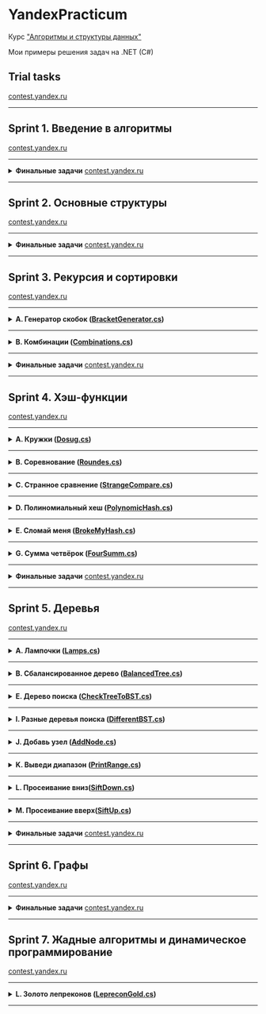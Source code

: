 # YandexPracticum

Курс ["Алгоритмы и структуры данных"](https://practicum.yandex.ru/algorithms/)

Мои примеры решения задач на .NET (C#)

## Trial tasks

[contest.yandex.ru](https://contest.yandex.ru/contest/26365/problems/)

---

## Sprint 1. Введение в алгоритмы

[contest.yandex.ru](https://contest.yandex.ru/contest/22449/problems/)

---

<details>
  <summary> <b>Финальные задачи</b> <a href="https://contest.yandex.ru/contest/22450/problems/">contest.yandex.ru</a> </summary>

  ---

  <details><summary><b>Ближайший ноль(<a href="/Sprint1/Final/Sprint1FinalNearZero/Sprint1Final1NearestZero.cs">NearestZero</a>)</b></summary>

Тимофей ищет место, чтобы построить себе дом. Улица, на которой он хочет жить, имеет длину n, то есть состоит из n одинаковых идущих подряд участков. Каждый участок либо пустой, либо на нём уже построен дом.<br>
Общительный Тимофей не хочет жить далеко от других людей на этой улице. Поэтому ему важно для каждого участка знать расстояние до ближайшего пустого участка. Если участок пустой, эта величина будет равна нулю — расстояние до самого себя.<br>
Помогите Тимофею посчитать искомые расстояния. Для этого у вас есть карта улицы. Дома в городе Тимофея нумеровались в том порядке, в котором строились, поэтому их номера на карте никак не упорядочены. Пустые участки обозначены нулями.

#### Формат ввода
В первой строке дана длина улицы —– n (1 ≤ n ≤ 10^6). В следующей строке записаны n целых неотрицательных чисел — номера домов и обозначения пустых участков на карте (нули). Гарантируется, что в последовательности есть хотя бы один ноль. Номера домов (положительные числа) уникальны и не превосходят 10^9.

#### Формат вывода
Для каждого из участков выведите расстояние до ближайшего нуля. Числа выводите в одну строку, разделяя их пробелами.

#### Пример
| Ввод | Вывод |
| ---- | ----- |
| 5<br>0 1 4 9 0 | 0 1 2 1 0 |
| 6<br>0 7 9 4 8 20 | 0 1 2 3 4 5 |

</details>

---

<details><summary><b>Ловкость рук (<a href="/Sprint1/Final/Sprint1Final2DeftHands/Sprint1Final2DeftHands.cs">DeftHands.cs</a>)</b></summary>

«Тренажёр для скоростной печати» представляет собой квадратную клавиатуру из шестнадцати клавиш размером 4x4. На каждой клавише может быть изображена либо точка, либо цифра от 1 до 9.<br>
Занятие на тренажёре делится на раунды:
- каждый раунд состоит из нескольких игр;
- в разных раундах число игр может быть разным;
- номер каждой игры в раунде обозначается счётчиком t.

Для каждого раунда на клавишах устанавливаются определённые значения, которые остаются неизменными в течение всех игр раунда.

![](https://contest.yandex.ru/testsys/statement-image?imageId=89e2d9d263b4cf6c2d2d4a1b4b2de1149705669414ca828603a7a6fbadf42931)

Значение счётчика игр t не может превысить значение самого большого числа, отображённого на клавиатуре в текущем раунде.<br>
В упражнении на тренажёре принимают участие два игрока, они играют вдвоём на одной клавиатуре. Для каждого раунда устанавливается максимальное число клавиш, которые может нажать один игрок (оно обозначается переменной k и не изменяется в течение раунда).<br>
В каждой отдельной игре участники должны вместе нажать на клавиши, на которых изображена цифра, соответствующая номеру игры t. Например, во второй игре раунда игроки должны нажать все те клавиши, на которых изображена двойка.<br>
В раунде могут быть игры, где не требуется нажимать кнопки: например, в приведённом варианте раунда в играх от t = 4 до t = 8 кнопки нажимать не потребуется: на клавиатуре нет цифр от 4 до 8:

![](https://contest.yandex.ru/testsys/statement-image?imageId=99651ae7826ea95ee117dc6f037e8daf6622596ca41408697faa167236980a69)

Если в очередной игре у участников есть возможность нажать все необходимые клавиши — они их нажимают и получают 1 балл.<br>
Предположим, что для раунда задан набор кнопок, как на картинке, и k = 3 (каждый из участников может нажать не более трёх кнопок). Тогда во второй игре (t = 2), где должны быть нажаты двойки, игроки вдвоём смогут нажать только 6 клавиш (k * 2 = 6). Но на клавиатуре семь двоек; участники не смогут нажать их все и не получат балл.

![](https://contest.yandex.ru/testsys/statement-image?imageId=0225c36c4597bc5bb220fa59fe0d179ee2735adf3dc7be36124b9073381b7495)

Напишите программу, которая будет принимать данные для определённого раунда:
- значение k,
- значения для кнопок,

и вычислит количество баллов, которое будут заработано в этом раунде.

#### Формат ввода
В первой строке дано целое число k (1 ≤ k ≤ 5).<br>
В четырёх следующих строках заданы значения для кнопок –— по 4 символа в каждой строке. Каждый символ —– либо точка, либо цифра от 1 до 9. Символы одной строки идут подряд и не разделены пробелами.

#### Формат вывода
Выведите единственное число –— количество баллов, которое игроки наберут в раунде.

#### Пример
| Ввод | Вывод |
| ---- | ----- |
| 3<br>1231<br>2..2<br>2..2<br>2..2<br> | 2 |
| 4<br>1111<br>9999<br>1111<br>9911<br> | 1 |
| 4<br>1111<br>1111<br>1111<br>1111<br> | 0 |

</details>
</details>

---

## Sprint 2. Основные структуры

[contest.yandex.ru](https://contest.yandex.ru/contest/22779/problems/)

---

<details>
  <summary> <b>Финальные задачи</b> <a href="https://contest.yandex.ru/contest/22781/problems/">contest.yandex.ru</a> </summary>

  ---

<details>
<summary>
<b>Дек (<a href="/Sprint2/Final/Final1.Deque/Program.cs">Deque.cs</a>)</b>
</summary>

#### Условие

Гоша реализовал структуру данных Дек, максимальный размер которого определяется заданным числом. 
Методы `push_back(x)`, `push_front(x)`, `pop_back()`, `pop_front()` работали корректно. 
Но, если в деке было много элементов, программа работала очень долго. 
Дело в том, что не все операции выполнялись за O(1). 
Помогите Гоше! Напишите эффективную реализацию.

**Внимание: при реализации нельзя использовать связный список.**

#### Формат ввода
В первой строке записано количество команд n — целое число, не превосходящее 100000. Во второй строке записано число m — максимальный размер дека. Он не превосходит 50000. В следующих n строках записана одна из команд:

* `push_back(value)` – добавить элемент в конец дека. Если в деке уже находится максимальное число элементов, вывести «error».
* `push_front(value)` – добавить элемент в начало дека. Если в деке уже находится максимальное число элементов, вывести «error».
* `pop_front()` – вывести первый элемент дека и удалить его. Если дек был пуст, то вывести «error».
* `pop_back()` – вывести последний элемент дека и удалить его. Если дек был пуст, то вывести «error».
`value` — целое число, по модулю не превосходящее 1000.

#### Формат вывода
Выведите результат выполнения каждой команды на отдельной строке. 
Для успешных запросов `push_back(x)` и `push_front(x)` ничего выводить не надо.

#### Пример
<table><tbody>
  <tr>
    <td><b>Ввод</b></td>
    <td><b>Вывод</b></td>
  </tr>
  <tr>
    <td valign="top">
4<br>
4<br>
push_front 861<br>
push_front -819<br>
pop_back<br>
pop_back<br>

</td>
    <td valign="top">
861<br>
-819<br>

</td>
  </tr>
</tbody></table>

</details>

---

<details>
<summary>
<b>Калькулятор (<a href="Sprint2/Final/Final2.Calculator/Program.cs">Calculator.cs</a>)</b>
</summary>

#### Условие
Задание связано с обратной польской нотацией. 
Она используется для парсинга арифметических выражений. 
Еще её иногда называют постфиксной нотацией.

В постфиксной нотации операнды расположены перед знаками операций.

**Пример:**

10 2 4 * 

означает 10 - 2 * 4 и равно 2

Разберём последний пример подробнее:

Знак * стоит сразу после чисел 2 и 4, значит к ним нужно применить операцию, которую этот знак обозначает, то есть перемножить эти два числа. В результате получим 8.

После этого выражение приобретёт вид:

10 8 -

Операцию «минус» нужно применить к двум идущим перед ней числам, то есть 10 и 8. В итоге получаем 2.

Рассмотрим алгоритм более подробно. Для его реализации будем использовать стек.

Для вычисления значения выражения, записанного в обратной польской нотации, 
нужно считывать выражение слева направо и придерживаться следующих шагов:

1. Обработка входного символа:
Если на вход подан операнд, он помещается на вершину стека.
Если на вход подан знак операции, то эта операция выполняется над требуемым количеством значений, взятых из стека в порядке добавления. Результат выполненной операции помещается на вершину стека.
2. Если входной набор символов обработан не полностью, перейти к шагу 1.
3. После полной обработки входного набора символов результат вычисления выражения находится в вершине стека. Если в стеке осталось несколько чисел, то надо вывести только верхний элемент.

**Замечание про отрицательные числа и деление:** 
в этой задаче под делением понимается математическое целочисленное деление. 
Это значит, что округление всегда происходит вниз. 
А именно: если a / b = c, то b ⋅ c — это наибольшее число, 
которое не превосходит a и одновременно делится без остатка на b.

Например, -1 / 3 = -1. Будьте осторожны: в C++, Java и Go, например, деление чисел работает иначе.

В текущей задаче гарантируется, что деления на отрицательное число нет.

#### Формат ввода
В единственной строке дано выражение, записанное в обратной польской нотации. Числа и арифметические операции записаны через пробел.

На вход могут подаваться операции: +, -, *, / и числа, по модулю не превосходящие 10000.

Гарантируется, что значение промежуточных выражений в тестовых данных по модулю не больше 50000.

#### Формат вывода
Выведите единственное число — значение выражения.

#### Пример
<table><tbody>
  <tr>
    <td><b>Ввод</b></td>
    <td><b>Вывод</b></td>
  </tr>
  <tr>
    <td valign="top">
2 1 + 3 *

</td>
    <td valign="top">
9

</td>
  </tr>
</tbody></table>

</details>

  
</details>

---

## Sprint 3. Рекурсия и сортировки 

[contest.yandex.ru](https://contest.yandex.ru/contest/23638/problems/)

---

<details>
<summary>
<b>А. Генератор скобок (<a href="Sprint3/A.BracketGenerator/Program.cs">BracketGenerator.cs</a>)</b>
</summary>

#### Условие
Рита по поручению Тимофея наводит порядок в правильных скобочных последовательностях (ПСП),
состоящих только из круглых скобок (). 
Для этого ей надо сгенерировать все ПСП длины 2n в алфавитном порядке —– 
алфавит состоит из ( и ) и открывающая скобка идёт раньше закрывающей.

Помогите Рите —– напишите программу, 
которая по заданному n выведет все ПСП в нужном порядке.


Рассмотрим второй пример. Надо вывести ПСП из четырёх символов. Таких всего две:

* (())
* ()()

(()) идёт раньше ()(), так как первый символ у них одинаковый, а на второй позиции у первой ПСП стоит (, который идёт раньше ).

#### Формат ввода
На вход функция принимает n — целое число от 0 до 10.

#### Формат вывода
Функция должна напечатать все возможные скобочные последовательности заданной длины в алфавитном (лексикографическом) порядке.

#### Пример
<table><tbody>
  <tr>
    <td><b>Ввод</b></td>
    <td><b>Вывод</b></td>
  </tr>
  <tr>
    <td valign="top">
3<br>

</td>
    <td valign="top">
((()))<br>
(()())<br>
(())()<br>
()(())<br>
()()()<br>

</td>
  </tr>
</tbody></table>

</details>

---

<details>
<summary>
<b>B. Комбинации (<a href="Sprint3/B.Combinations/Program.cs">Combinations.cs</a>)</b>
</summary>

#### Условие
На клавиатуре старых мобильных телефонов каждой цифре соответствовало несколько букв. 

Примерно так:
2:'abc',
3:'def',
4:'ghi',
5:'jkl',
6:'mno',
7:'pqrs',
8:'tuv',
9:'wxyz'

Вам известно в каком порядке были нажаты кнопки телефона, без учета повторов. 
Напечатайте все комбинации букв, которые можно набрать такой последовательностью нажатий.

#### Формат ввода
На вход подается строка, состоящая из цифр 2-9 включительно. Длина строки не превосходит 10 символов.

#### Формат вывода
Выведите все возможные комбинации букв через пробел.

#### Пример
<table><tbody>
  <tr>
    <td><b>Ввод</b></td>
    <td><b>Вывод</b></td>
  </tr>
  <tr>
    <td valign="top">
23<br>

</td>
    <td valign="top">
ad ae af bd be bf cd ce cf<br>

</td>
  </tr>
</tbody></table>

</details>

---

<details>
  <summary> <b>Финальные задачи</b> <a href="https://contest.yandex.ru/contest/23815/problems/">contest.yandex.ru</a> </summary>

  ---
 
<details>
<summary>
<b>Поиск в сломанном массиве (<a href="/Sprint3/Final/Final1.BrokenArraySearch/Program.cs">BrokenArraySearch.cs</a>)</b>
</summary>

#### Условие
Алла ошиблась при копировании из одной структуры данных в другую. 
Она хранила массив чисел в кольцевом буфере. 
Массив был отсортирован по возрастанию, 
и в нём можно было найти элемент за логарифмическое время. 
Алла скопировала данные из кольцевого буфера в обычный массив, 
но сдвинула данные исходной отсортированной последовательности. 
Теперь массив не является отсортированным. 
Тем не менее нужно обеспечить возможность находить в нем элемент за O(log n).
Можно предполагать, что в массиве только уникальные элементы.

#### Формат ввода
Функция принимает массив натуральных чисел и искомое число k. 
Длина массива не превосходит 10000. 
Элементы массива и число k не превосходят по значению 10000.

В примерах:
В первой строке записано число n — длина массива.
Во второй строке записано положительное число k — искомый элемент. 
Далее в строку через пробел записано n натуральных чисел – элементы массива.

#### Формат вывода
Функция должна вернуть индекс элемента, равного k, 
если такой есть в массиве (нумерация с нуля). 
Если элемент не найден, функция должна вернуть − 1.
Изменять массив нельзя.

#### Пример
<table><tbody>
  <tr>
    <td><b>Ввод</b></td>
    <td><b>Вывод</b></td>
  </tr>
  <tr>
    <td valign="top">
9<br>
5<br>
19 21 100 101 1 4 5 7 12<br>

</td>
    <td valign="top">
6

</td>
  </tr>
</tbody></table>

</details>

---

<details>
<summary>
<b>Эффективная быстрая сортировка (<a href="Sprint3/Final/Final2.EffectiveQuickSort/Program.cs">Final2.EffectiveQuickSort.cs</a>)</b>
</summary>

#### Условие
Тимофей решил организовать соревнование по спортивному программированию, 
чтобы найти талантливых стажёров. 
Задачи подобраны, участники зарегистрированы, тесты написаны. 
Осталось придумать, как в конце соревнования будет определяться победитель.


Каждый участник имеет уникальный логин. 
Когда соревнование закончится, к нему будут привязаны два показателя: 
количество решённых задач P_i и размер штрафа F_i. 
Штраф начисляется за неудачные попытки и время, затраченное на задачу.


Тимофей решил сортировать таблицу результатов следующим образом: 
при сравнении двух участников выше будет идти тот, у которого решено больше задач. 
При равенстве числа решённых задач первым идёт участник с меньшим штрафом. 
Если же и штрафы совпадают, то первым будет тот, 
у которого логин идёт раньше в алфавитном (лексикографическом) порядке.


Тимофей заказал толстовки для победителей и накануне поехал за ними в магазин. 
В своё отсутствие он поручил вам реализовать алгоритм быстрой сортировки (англ. quick sort) для таблицы результатов. Так как Тимофей любит спортивное программирование и не любит зря расходовать оперативную память, то ваша реализация сортировки не может потреблять O(n) дополнительной памяти для промежуточных данных (такая модификация быстрой сортировки называется "in-place").


**Как работает in-place quick sort**

Как и в случае обычной быстрой сортировки, которая использует дополнительную память, 
необходимо выбрать опорный элемент (англ. pivot), а затем переупорядочить массив.
Сделаем так, чтобы сначала шли элементы, не превосходящие опорного, а затем —– большие опорного.


Затем сортировка вызывается рекурсивно для двух полученных частей. 
Именно на этапе разделения элементов на группы в обычном алгоритме используется дополнительная память. 
Теперь разберёмся, как реализовать этот шаг in-place.

Пусть мы как-то выбрали опорный элемент. Заведём два указателя left и right, 
которые изначально будут указывать на левый и правый концы отрезка соответственно. 
Затем будем двигать левый указатель вправо до тех пор, пока он указывает на элемент, 
меньший опорного. Аналогично двигаем правый указатель влево, пока он стоит на элементе,
превосходящем опорный. 
В итоге окажется, что левее от left все элементы точно принадлежат первой группе, 
а правее от right — второй. Элементы, на которых стоят указатели, нарушают порядок. 
Поменяем их местами (в большинстве языков программирования используется функция swap()) 
и продвинем указатели на следующие элементы. 
Будем повторять это действие до тех пор, пока left и right не столкнутся.

#### Формат ввода
В первой строке задано число участников n, 1 ≤ n ≤ 100 000.
В каждой из следующих n строк задана информация про одного из участников.
i-й участник описывается тремя параметрами:

* уникальным логином (строкой из маленьких латинских букв длиной не более 20)
* числом решённых задач P_i
* штрафом Fi

Fi и Pi — целые числа, лежащие в диапазоне от 0 до 10^9.

#### Формат вывода
Для отсортированного списка участников выведите по порядку их логины по одному в строке.

#### Пример
<table><tbody>
  <tr>
    <td><b>Ввод</b></td>
    <td><b>Вывод</b></td>
  </tr>
  <tr>
    <td valign="top">
5<br>
alla 4 100<br>
gena 6 1000<br>
gosha 2 90<br>
rita 2 90<br>
timofey 4 80<br>

</td>
    <td valign="top">
gena<br>
timofey<br>
alla<br>
gosha<br>
rita<br>

</td>
  </tr>
</tbody></table>

</details>

</details>

---
## Sprint 4. Хэш-функции

[contest.yandex.ru](https://contest.yandex.ru/contest/23991/problems/)

---

<details>
  <summary><b>A. Кружки (<a href="Sprint4/A.Dosug/Program.cs">Dosug.cs</a>)</b>
</summary>

#### Условие
В компании, где работает Тимофей, 
заботятся о досуге сотрудников и устраивают различные кружки по интересам. 
Когда кто-то записывается на занятие, в лог вносится название кружка.

По записям в логе составьте список всех кружков, 
в которые ходит хотя бы один человек.

#### Формат ввода
В первой строке даётся натуральное число n, не превосходящее 10 000 –— количество записей в логе.

В следующих n строках —– названия кружков.

#### Формат вывода
Выведите уникальные названия кружков по одному на строке, в порядке появления во входных данных.


#### Пример
<table><tbody>
  <tr>
    <td><b>Ввод</b></td>
    <td><b>Вывод</b></td>
  </tr>
  <tr>
    <td valign="top">
8<br>
вышивание крестиком<br>
рисование мелками на парте<br>
настольный керлинг<br>
настольный керлинг<br>
кухня африканского племени ужасмай<br>
тяжелая атлетика<br>
таракановедение<br>
таракановедение<br>

</td>
    <td valign="top">
вышивание крестиком<br>
рисование мелками на парте<br>
настольный керлинг<br>
кухня африканского племени ужасмай<br>
тяжелая атлетика<br>
таракановедение<br>


</td>
  </tr>
</tbody></table>

</details>

---

<details>
  <summary>
    <b>B. Соревнование (<a href="Sprint4/B.Roundes/Program.cs">Roundes.cs</a>)</b>
  </summary>

#### Условие
Жители Алгосов любят устраивать турниры по спортивному программированию. Все участники разбиваются на пары и соревнуются друг с другом. А потом два самых сильных программиста встречаются в финальной схватке, которая состоит из нескольких раундов. Если в очередном раунде выигрывает первый участник, в таблицу с результатами записывается 0, если второй, то 1. Ничьей в раунде быть не может.<br>
Нужно определить наибольший по длине непрерывный отрезок раундов, по результатам которого суммарно получается ничья. Например, если дана последовательность 0 0 1 0 1 1 1 0 0 0, то раунды с 2-го по 9-й (нумерация начинается с единицы) дают ничью.

#### Формат ввода
В первой строке задаётся n (0 ≤ n ≤ 10^5) –— количество раундов. Во второй строке через пробел записано n чисел –— результаты раундов. Каждое число равно либо 0, либо 1.

#### Формат вывода
Выведите длину найденного отрезка.

#### Пример
| Ввод | Вывод |
| ---- | ----- |
| 2<br>0 1 | 2 |
| 3<br>0 1 0 | 2 |


</details>

---

<details>
  <summary>
    <b>C. Странное сравнение (<a href="Sprint4/C.StrangeCompare/Program.cs">StrangeCompare.cs</a>)</b>
  </summary>

#### Условие
Жители Алгосского архипелага придумали новый способ сравнения строк. Две строки считаются равными, если символы одной из них можно заменить на символы другой так, что первая строка станет точной копией второй строки. При этом необходимо соблюдение двух условий:
  - Порядок вхождения символов должен быть сохранён.
  - Одинаковым символам первой строки должны соответствовать одинаковые символы второй строки. Разным символам —– разные.

Например, если строка s = «abacaba», то ей будет равна строка t = «xhxixhx», так как все вхождения «a» заменены на «x», «b» –— на «h», а «c» –— на «i». Если же первая строка s=«abc», а вторая t=«aaa», то строки уже не будут равны, так как разные буквы первой строки соответствуют одинаковым буквам второй.

#### Формат ввода
В первой строке записана строка s, во второй –— строка t. Длины обеих строк не превосходят 106. Обе строки содержат хотя бы по одному символу и состоят только из маленьких латинских букв.<br>
Строки могут быть разной длины.

#### Формат вывода
Выведите «YES», если строки равны (согласно вышеописанным правилам), и «NO» в ином случае.

#### Пример
| Ввод | Вывод |
| ---- | ----- |
| mxyskaoghi<br>qodfrgmslc | YES |
| agg<br>xdd | YES |
| agg<br>xda | NO |

</details>

---

<details>
  <summary>
    <b>D. Полиномиальный хеш (<a href="Sprint4/D.PolynomicHash">PolynomicHash.cs</a>)</b>
  </summary>

#### Условие
Алле очень понравился алгоритм вычисления полиномиального хеша. Помогите ей написать функцию, вычисляющую хеш строки s. В данной задаче необходимо использовать в качестве значений отдельных символов их коды в таблице ASCII.<br>
Полиномиальный хеш считается по формуле:

`h(s) = (s_1 * a^n-1 + s_2 * a^n-2 + ... + s_n-1 * a + s_n) mod m`

![image](https://github.com/pasha-e/YandexPracticum/assets/4245978/f0541336-4cf8-4f82-8c1d-2fc47ec933c3)


#### Формат ввода
В первой строке дано число a (1 ≤ a ≤ 1000) –— основание, по которому считается хеш.<br>
Во второй строке дано число m (1 ≤ m ≤ 10^9) –— модуль.<br>
В третьей строке дана строка s (0 ≤ |s| ≤ 10^6), состоящая из больших и маленьких латинских букв.

#### Формат вывода
Выведите целое неотрицательное число –— хеш заданной строки.

#### Пример

| Ввод | Вывод |
| ---- | ----- |
| 123<br>100003<br>a | 97 |
| 123<br>100003<br>hash | 6080 |
| 123<br>100003<br>HaSH | 56156 |

</details>

---

<details>
  <summary>
    <b>E. Сломай меня (<a href="Sprint4/E.BrokeMyHash/Program.cs">BrokeMyHash.cs</a>)</b>
  </summary>

#### Условие
Гоша написал программу, которая сравнивает строки исключительно по их хешам. Если хеш равен, то и строки равны. Тимофей увидел это безобразие и поручил вам сломать программу Гоши, чтобы остальным неповадно было.<br>
В этой задаче вам надо будет лишь найти две различные строки, которые для заданной хеш-функции будут давать одинаковое значение.<br>
Гоша использует следующую хеш-функцию:

`h(s) = (s_1 * a^n-1 + s_2 * a^n-2 + ... + s_n-1 * a + s_n) mod m`

![image](https://github.com/pasha-e/YandexPracticum/assets/4245978/a924b6d0-664c-46e7-bb7d-d032d118dffd)


для a = 1000 и m = 123 987 123.<br>
В данной задаче необходимо использовать в качестве значений отдельных символов их коды в таблице ASCII.

#### Формат ввода
В задаче единственный тест без ввода

#### Формат вывода
Отправьте две строки, по одной в строке. Строки могут состоять только из маленьких латинских букв и не должны превышать в длину 1000 знаков каждая. Код отправлять не требуется. Строки из примера использовать нельзя.<br>
Пример вывода:<br>
ezhgeljkablzwnvuwqvp<br>
gbpdcvkumyfxillgnqrv

</details>

---

<details>
  <summary>
    <b>G. Сумма четвёрок (<a href="Sprint4/G.FourSumm/Program.cs">FourSumm.cs</a>)</b>
  </summary>

#### Условие
У Гоши есть любимое число S. Помогите ему найти все уникальные четвёрки чисел в массиве, которые в сумме дают заданное число S.

#### Формат ввода
В первой строке дано общее количество элементов массива n (0 ≤ n ≤ 1000).<br>
Во второй строке дано целое число S: |S| ≤ 10^9.<br>
В третьей строке задан сам массив. Каждое число является целым и не превосходит по модулю 10^9.

#### Формат вывода
В первой строке выведите количество найденных четвёрок чисел.<br>
В последующих строках выведите найденные четвёрки. Числа внутри одной четверки должны быть упорядочены по возрастанию. Между собой четвёрки упорядочены лексикографически.

#### Пример
| Ввод | Вывод |
| ---- | ----- |
| 8<br>10<br>2 3 2 4 1 10 3 0 | 3<br>0 3 3 4<br>1 2 3 4<br>2 2 3 3 |
| 6<br>0<br>1 0 -1 0 2 -2 | 3<br>-2 -1 1 2<br>-2 0 0 2<br>-1 0 0 1 |
| 5<br>4<br>1 1 1 1 1 | 1<br>1 1 1 1 |

</details>

---

<details>
  <summary> <b>Финальные задачи</b> <a href="https://contest.yandex.ru/contest/24414/problems/">contest.yandex.ru</a> </summary>

  ---

 <details>
<summary>
<b>Поисковая система (<a href="Sprint4/Final/Final1.SearchSystem/Program.cs">SearchSystem.cs</a>)</b>
</summary>

#### Условие
Тимофей пишет свою поисковую систему.

Имеется n документов, каждый из которых представляет собой текст из слов. 
По этим документам требуется построить поисковый индекс. 
На вход системе будут подаваться запросы. 
Запрос —– некоторый набор слов. 
По запросу надо вывести 5 самых релевантных документов.

Релевантность документа оценивается следующим образом: 
для каждого уникального слова из запроса берётся число его вхождений в документ, 
полученные числа для всех слов из запроса суммируются. 
Итоговая сумма и является релевантностью документа. 
Чем больше сумма, тем больше документ подходит под запрос.

Сортировка документов на выдаче производится по убыванию релевантности. 
Если релевантности документов совпадают —– то по возрастанию их порядковых номеров в базе 
(то есть во входных данных).

#### Формат ввода
В первой строке дано натуральное число n —– количество документов в базе (1 ≤ n ≤ 104).

Далее в n строках даны документы по одному в строке. Каждый документ состоит из нескольких слов, 
слова отделяются друг от друга одним пробелом и состоят из маленьких латинских букв. 
Длина одного текста не превосходит 1000 символов. Текст не бывает пустым.

В следующей строке дано число запросов —– натуральное число m (1 ≤ m ≤ 104). 
В следующих m строках даны запросы по одному в строке. 
Каждый запрос состоит из одного или нескольких слов. 
Запрос не бывает пустым. 
Слова отделяются друг от друга одним пробелом и состоят из маленьких латинских букв. 
Число символов в запросе не превосходит 100.

#### Формат вывода
Для каждого запроса выведите на одной строке номера пяти самых релевантных документов. 
Если нашлось менее пяти документов, то выведите столько, сколько нашлось. 
Документы с релевантностью 0 выдавать не нужно.

#### Пример
<table><tbody>
  <tr>
    <td><b>Ввод</b></td>
    <td><b>Вывод</b></td>
  </tr>
  <tr>
    <td valign="top">
3<br>
i love coffee<br>
coffee with milk and sugar<br>
free tea for everyone<br>
3<br>
i like black coffee without milk<br>
everyone loves new year<br>
mary likes black coffee without milk<br>

</td>
    <td valign="top">
1 2<br>
3<br>
2 1<br>

</td>
  </tr>
</tbody></table>

<table><tbody>
  <tr>
    <td><b>Ввод</b></td>
    <td><b>Вывод</b></td>
  </tr>
  <tr>
    <td valign="top">
6<br>
buy flat in moscow<br>
rent flat in moscow<br>
sell flat in moscow<br>
want flat in moscow like crazy<br>
clean flat in moscow on weekends<br>
renovate flat in moscow<br>
1<br>
flat in moscow for crazy weekends<br>

</td>
    <td valign="top">
4 5 1 2 3<br>
</td>
  </tr>
</tbody></table>

<table><tbody>
  <tr>
    <td><b>Ввод</b></td>
    <td><b>Вывод</b></td>
  </tr>
  <tr>
    <td valign="top">
3<br>
i like dfs and bfs<br>
i like dfs dfs<br>
i like bfs with bfs and bfs<br>
1<br>
dfs dfs dfs dfs bfs<br>

</td>
    <td valign="top">
3 1 2<br>
</td>
  </tr>
</tbody></table>

</details>

---

<details>
<summary>
<b>Хеш-таблица (<a href="Sprint4/Final/Final2.HashTable/Program.cs">HashTable.cs</a>)</b>
</summary>

#### Условие
Тимофей, как хороший руководитель, 
хранит информацию о зарплатах своих сотрудников в базе данных и постоянно её обновляет. 
Он поручил вам написать реализацию хеш-таблицы, 
чтобы хранить в ней базу данных с зарплатами сотрудников.

Хеш-таблица должна поддерживать следующие операции: 

* `put key value` —– добавление пары ключ-значение. Если заданный ключ уже есть в таблице, то соответствующее ему значение обновляется. 
* `get key` –— получение значения по ключу. Если ключа нет в таблице, то вывести «None». Иначе вывести найденное значение. 
* `delete key` –— удаление ключа из таблицы. Если такого ключа нет, то вывести «None», иначе вывести хранимое по данному ключу значение и удалить ключ.

В таблице хранятся уникальные ключи.

Требования к реализации: 

* Нельзя использовать имеющиеся в языках программирования реализации хеш-таблиц 
(std::unordered_map в С++, dict в Python, HashMap в Java, и т. д.)
* Число хранимых в таблице ключей не превосходит 10^5.
* Разрешать коллизии следует с помощью метода цепочек или с помощью открытой адресации.
* Все операции должны выполняться за O(1) в среднем.
* Поддерживать рехеширование и масштабирование хеш-таблицы не требуется.
* Ключи и значения, id сотрудников и их зарплата, —– целые числа. Поддерживать произвольные хешируемые типы не требуется.

#### Формат ввода
В первой строке задано общее число запросов к таблице n (1≤ n≤ 106).

В следующих n строках записаны запросы, которые бывают трех видов –— `get`, `put`, `delete` 
—– как описано в условии.

Все ключи и значения –— целые неотрицательные числа, не превосходящие 10^9.

#### Формат вывода
На каждый запрос вида `get` и `delete` выведите ответ на него в отдельной строке.


#### Пример
<table><tbody>
  <tr>
    <td><b>Ввод</b></td>
    <td><b>Вывод</b></td>
  </tr>
  <tr>
    <td valign="top">
10<br>
get 1<br>
put 1 10<br>
put 2 4<br>
get 1<br>
get 2<br>
delete 2<br>
get 2<br>
put 1 5<br>
get 1<br>
delete 2<br>

</td>
    <td valign="top">
None<br>
10<br>
4<br>
4<br>
None<br>
5<br>
None<br>

</td>
  </tr>
</tbody></table>

</details>



</details>

---
## Sprint 5. Деревья

[contest.yandex.ru](https://contest.yandex.ru/contest/24809/problems/)

---

<details>
<summary>
<b>A. Лампочки (<a href="Sprint5/A.Lamps/Program.cs">Lamps.cs</a>)</b>
</summary>

#### Условие
Гоша повесил на стену гирлянду в виде бинарного дерева, 
в узлах которого находятся лампочки. У каждой лампочки есть своя яркость. 
Уровень яркости лампочки соответствует числу, расположенному в узле дерева. 
Помогите Гоше найти самую яркую лампочку в гирлянде, то есть такую, у которой яркость наибольшая.

![](https://contest.yandex.ru/testsys/statement-image?imageId=4fb8ce32e82f20ff3923b6bdf4821e5af4df6fa21eaa49f99e8b330bb3a6d757)

#### Формат ввода
На вход подается корень дерева.

#### Формат вывода
Функция должна вернуть True, если дерево сбалансировано в соответствии с критерием из условия, иначе - False.

</details>

---

<details>
<summary>
<b>B. Сбалансированное дерево (<a href="Sprint5/B.BalancedTree/Program.cs">BalancedTree.cs</a>)</b>
</summary>

#### Условие
Гоше очень понравилось слушать рассказ Тимофея про деревья. 
Особенно часть про сбалансированные деревья. 
Он решил написать функцию, которая определяет, сбалансировано ли дерево.
Дерево считается сбалансированным, 
если левое и правое поддеревья каждой вершины отличаются по высоте не больше, чем на единицу.

![](https://contest.yandex.ru/testsys/statement-image?imageId=443cf28e2af8766be8196b1dab894a5a0b4c9ee4552afa3595b6e5878e4aa5d7)

#### Формат ввода
На вход подается корень дерева.

#### Формат вывода
Функция должна вернуть максимальное значение яркости в узле дерева.

</details>

---

<details>
<summary>
<b>E. Дерево поиска (<a href="Sprint5/E.CheckTreeToBST/Program.cs">CheckTreeToBST.cs</a>)</b>
</summary>

#### Условие
Гоша понял, что такое дерево поиска, и захотел написать функцию, которая определяет, 
является ли заданное дерево деревом поиска. 
Значения в левом поддереве должны быть строго меньше, в правом —- строго больше значения в узле.
Помогите Гоше с реализацией этого алгоритма.

![](https://contest.yandex.ru/testsys/statement-image?imageId=ab959396f5887581ee60a3f8697a05a59e59b1e11f27817a59e6b7ff866cb779)

#### Формат ввода
На вход подается корень дерева.

#### Формат вывода
Функция должна вернуть True, если дерево является деревом поиска, иначе - False.

</details>

---

<details>
<summary>
<b>I. Разные деревья поиска (<a href="Sprint5/I.DifferentBST/Program.cs">DifferentBST.cs</a>)</b>
</summary>

#### Условие
Ребятам стало интересно, сколько может быть различных деревьев поиска, 
содержащих в своих узлах все уникальные числа от 1 до n. 
Помогите им найти ответ на этот вопрос.

#### Формат ввода
В единственной строке задано число n. Оно не превосходит 20.

#### Формат вывода
Нужно вывести число, равное количеству различных деревьев поиска, 
в узлах которых могут быть размещены числа от 1 до n включительно.

</details>

---

<details>
  <summary>
    <b>J. Добавь узел (<a href="Sprint5/J.AddNode/Program.cs">AddNode.cs</a>)</b>
  </summary>

#### Условие

Дано BST. Надо вставить узел с заданным ключом. Ключи в дереве могут повторяться.<br>
На вход функции подаётся корень корректного бинарного дерева поиска и ключ, который надо вставить в дерево. Осуществите вставку этого ключа. Если ключ уже есть в дереве, то его дубликаты уходят в правого сына. Таким образом вид дерева после вставки определяется однозначно. Функция должна вернуть корень дерева после вставки вершины.<br>
Ваше решение должно работать за O(h), где h –— высота дерева.<br>
На рисунках ниже даны два примера вставки вершин в дерево.

![](https://contest.yandex.ru/testsys/statement-image?imageId=1b920b72e7d7ae066dd6dfb92fbe082e15a4e913160fc1fe1e4e285a5b0f1aff)

#### Формат ввода
Ключи дерева – натуральные числа, не превосходящие 10^9. Число вершин в дереве не превосходит 10^5.

</details>

---

<details>
  <summary>
    <b>K. Выведи диапазон (<a href="Sprint5/K.PrintRange/Program.cs">PrintRange.cs</a>)</b>
  </summary>

#### Условие

Напишите функцию, которая будет выводить по неубыванию все ключи от L до R включительно в заданном бинарном дереве поиска.<br>
Ключи в дереве могут повторяться. Решение должно иметь сложность O(h+k), где h –— глубина дерева, k — число элементов в ответе.<br>
В данной задаче если в узле содержится ключ x, то другие ключи, равные x, могут быть как в правом, так и в левом поддереве данного узла. (Дерево строил стажёр, так что ничего страшного).

![](https://contest.yandex.ru/testsys/statement-image?imageId=cb8ec256d4c7439c7c829525f0914fad9d0e34f4c6bde15cd31e4b3d0f6b9b1b)

#### Формат ввода
На вход функции подаётся корень дерева и искомый ключ. Число вершин в дереве не превосходит 10^5. Ключи – натуральные числа, не превосходящие 10^9. Гарантируется, что L ≤ R.<br>
В итоговом решении не надо определять свою структуру / свой класс, описывающий вершину дерева.

#### Формат вывода
Функция должна напечатать по неубыванию все ключи от L до R по одному в строке.

</details>

---

<details>
  <summary><b>L. Просеивание вниз(<a href="Sprint5/L.SiftDown/Program.cs">SiftDown.cs</a>)</b>
  </summary>

#### Условие

Напишите функцию, совершающую просеивание вниз в куче на максимум. Гарантируется, что порядок элементов в куче может быть нарушен только элементом, от которого запускается просеивание.<br>
Функция принимает в качестве аргументов массив, в котором хранятся элементы кучи, и индекс элемента, от которого надо сделать просеивание вниз. Функция должна вернуть индекс, на котором элемент оказался после просеивания. Также необходимо изменить порядок элементов в переданном в функцию массиве.<br>
Индексация в массиве, содержащем кучу, начинается с единицы. Таким образом, сыновья вершины на позиции v это 2v и 2v+1. Обратите внимание, что нулевой элемент в передаваемом массиве фиктивный, вершина кучи соответствует 1-му элементу.

![](https://contest.yandex.ru/testsys/statement-image?imageId=b6fc613f7413702826048276425de73e299d78ce55cd5412c0abbc6e1ab12700)

#### Формат ввода
Элементы кучи —– целые числа, лежащие в диапазоне от −10^9 до 10^9. Все элементы кучи уникальны. Передаваемый в функцию индекс лежит в диапазоне от 1 до размера передаваемого массива. В куче содержится от 1 до 10^5 элементов.

</details>

---

<details>
  <summary><b>M. Просеивание вверх(<a href="Sprint5/M.SiftUp/Program.cs">SiftUp.cs</a>)</b>
  </summary>

#### Условие

Напишите функцию, совершающую просеивание вверх в куче на максимум. Гарантируется, что порядок элементов в куче может быть нарушен только элементом, от которого запускается просеивание.<br>
Функция принимает в качестве аргументов массив, в котором хранятся элементы кучи, и индекс элемента, от которого надо сделать просеивание вверх. Функция должна вернуть индекс, на котором элемент оказался после просеивания. Также необходимо изменить порядок элементов в переданном в функцию массиве.<br>
Индексация в массиве, содержащем кучу, начинается с единицы. Таким образом, сыновья вершины на позиции v это 2v и 2v+1. Обратите внимание, что нулевой элемент в передаваемом массиве фиктивный, вершина кучи соответствует 1-му элементу.

![](https://contest.yandex.ru/testsys/statement-image?imageId=b08ae22c8e37a6121895276bffe825fd8602bfb4cf0f96428c5375ae585734de)

#### Формат ввода
Элементы кучи —– целые числа, лежащие в диапазоне от −10^9 до 10^9. Все элементы кучи уникальны. Передаваемый в функцию индекс лежит в диапазоне от 1 до размера передаваемого массива. В куче содержится от 1 до 10^5 элементов.

</details>

---

<details>
  <summary> <b>Финальные задачи</b> <a href="https://contest.yandex.ru/contest/24810/problems/">contest.yandex.ru</a> </summary>

  ---

  <details>
<summary>
<b>Пирамидальная сортировка (<a href="Sprint5/Final/Final1.HeapSort/Program.cs">HeapSort.cs</a>)</b>
</summary>

#### Условие
**В данной задаче необходимо реализовать сортировку кучей. 
При этом кучу необходимо реализовать самостоятельно, использовать имеющиеся в языке реализации нельзя. 
Сначала рекомендуется решить задачи про просеивание вниз и вверх.**

Тимофей решил организовать соревнование по спортивному программированию, 
чтобы найти талантливых стажёров. 
Задачи подобраны, участники зарегистрированы, тесты написаны. 
Осталось придумать, как в конце соревнования будет определяться победитель.


Каждый участник имеет уникальный логин. 
Когда соревнование закончится, к нему будут привязаны два показателя: 
количество решённых задач P_i и размер штрафа F_i. 
Штраф начисляется за неудачные попытки и время, затраченное на задачу.


Тимофей решил сортировать таблицу результатов следующим образом: 
при сравнении двух участников выше будет идти тот, у которого решено больше задач. 
При равенстве числа решённых задач первым идёт участник с меньшим штрафом. 
Если же и штрафы совпадают, то первым будет тот, 
у которого логин идёт раньше в алфавитном (лексикографическом) порядке.


Тимофей заказал толстовки для победителей и накануне поехал за ними в магазин. 
В своё отсутствие он поручил вам реализовать алгоритм сортировки кучей (англ. Heapsort) для таблицы результатов.

#### Формат ввода
В первой строке задано число участников n, 1 ≤ n ≤ 100 000.
В каждой из следующих n строк задана информация про одного из участников.
i-й участник описывается тремя параметрами:

* уникальным логином (строкой из маленьких латинских букв длиной не более 20)
* числом решённых задач P_i
* штрафом Fi

Fi и Pi — целые числа, лежащие в диапазоне от 0 до 10^9.

#### Формат вывода
Для отсортированного списка участников выведите по порядку их логины по одному в строке.

#### Пример
<table><tbody>
  <tr>
    <td><b>Ввод</b></td>
    <td><b>Вывод</b></td>
  </tr>
  <tr>
    <td valign="top">
5<br>
alla 4 100<br>
gena 6 1000<br>
gosha 2 90<br>
rita 2 90<br>
timofey 4 80<br>

</td>
    <td valign="top">
gena<br>
timofey<br>
alla<br>
gosha<br>
rita<br>

</td>
  </tr>
</tbody></table>

<table><tbody>
  <tr>
    <td><b>Ввод</b></td>
    <td><b>Вывод</b></td>
  </tr>
  <tr>
    <td valign="top">
5<br>
alla 0 0<br>
gena 0 0<br>
gosha 0 0<br>
rita 0 0<br>
timofey 0 0<br>

</td>
    <td valign="top">
alla<br>
gena<br>
gosha<br>
rita<br>
timofey<br>
</td>
  </tr>
</tbody></table>

</details>

---

<details>
<summary>
<b>Удали узел (<a href="Sprint5/Final/Final2.RemoveNode/Program.cs">RemoveNode.cs</a>)</b>
</summary>

#### Условие
Дано бинарное дерево поиска, в котором хранятся ключи. Ключи — уникальные целые числа. 
Найдите вершину с заданным ключом и удалите её из дерева так, чтобы дерево осталось корректным бинарным деревом поиска. 
Если ключа в дереве нет, то изменять дерево не надо.
На вход вашей функции подаётся корень дерева и ключ, который надо удалить. 
Функция должна вернуть корень изменённого дерева. 
Сложность удаления узла должна составлять O(h), где h –— высота дерева.
Создавать новые вершины (вдруг очень захочется) нельзя.

#### Формат ввода
Ключи дерева – натуральные числа. 
В итоговом решении не надо определять свою структуру/свой класс, описывающий вершину дерева.


</details>

  ---

</details>

---

## Sprint 6. Графы

[contest.yandex.ru](https://contest.yandex.ru/contest/25069/problems/)

---

<details>
  <summary> <b>Финальные задачи</b> <a href="https://contest.yandex.ru/contest/25070/problems/">contest.yandex.ru</a> </summary>

---

  <details>
<summary>
<b>Дорогая сеть (<a href="Sprint6/Final/Final1.ExpensiveNetwork/Program.cs">ExpensiveNetwork.cs</a>)</b>
</summary>

#### Условие
Тимофей решил соединить все компьютеры в своей компании в единую сеть. 
Для этого он придумал построить минимальное остовное дерево, чтобы эффективнее использовать ресурсы.

Но от начальства пришла новость о том, что выделенный на сеть бюджет оказался очень большим и его срочно надо израсходовать. 
Поэтому Тимофея теперь интересуют не минимальные, а максимальные остовные деревья.

Он поручил вам найти вес такого максимального остовного дерева в неориентированном графе, который задаёт схему офиса.

#### Формат ввода
В первой строке дано количество вершин n и ребер m графа (1 ≤ n ≤ 1000, 0 ≤ m ≤ 100000).

В каждой из следующих m строк заданы рёбра в виде троек чисел u, v, w. 
u и v — вершины, которые соединяет это ребро. 
w — его вес ( 1 ≤ u, v ≤ n, 0 ≤ w ≤ 10000). 
В графе могут быть петли и кратные ребра. Граф может оказаться несвязным.

#### Формат вывода
Если максимальное остовное дерево существует, то выведите его вес. 
Иначе (если в графе несколько компонент связности) выведите фразу «Oops! I did it again».

#### Пример
<table><tbody>
  <tr>
    <td><b>Ввод</b></td>
    <td><b>Вывод</b></td>
  </tr>
  <tr>
    <td valign="top">
4 4<br>
1 2 5<br>
1 3 6<br>
2 4 8<br>
3 4 3<br>

</td>
    <td valign="top">
19<br>

</td>
  </tr>
</tbody></table>

<table><tbody>
  <tr>
    <td><b>Ввод</b></td>
    <td><b>Вывод</b></td>
  </tr>
  <tr>
    <td valign="top">
3 3<br>
1 2 1<br>
1 2 2<br>
2 3 1<br>

</td>
    <td valign="top">
3<br>

</td>
  </tr>
</tbody></table>

<table><tbody>
  <tr>
    <td><b>Ввод</b></td>
    <td><b>Вывод</b></td>
  </tr>
  <tr>
    <td valign="top">
2 0<br>

</td>
    <td valign="top">
Oops! I did it again<br>

</td>
  </tr>
</tbody></table>

</details>

---

  <details>
<summary>
<b>Железные дороги (<a href="Sprint6/Final/Final2.Railroads/Program.cs">Railroads.cs</a>)</b>
</summary>

#### Условие
В стране X есть n городов, которым присвоены номера от 1 до n. Столица страны имеет номер n. 
Между городами проложены железные дороги.

Однако дороги могут быть двух типов по ширине полотна. 
Любой поезд может ездить только по одному типу полотна. Условно один тип дорог помечают как R, а другой как B. 
То есть если маршрут от одного города до другого имеет как дороги типа R, так и дороги типа B, 
то ни один поезд не сможет по этому маршруту проехать. 
**От одного города до другого можно проехать только по маршруту, 
состоящему исключительно из дорог типа R или только из дорог типа B.**

Но это ещё не всё. По дорогам страны X можно двигаться только от города с меньшим номером к городу с большим номером. 
Это объясняет большой приток жителей в столицу, у которой номер n.

Карта железных дорог называется оптимальной, если не существует пары городов A и B такой, 
что от A до B можно добраться как по дорогам типа R, так и по дорогам типа B. 
Иными словами, для любой пары городов верно, что от города с меньшим номером до города с бОльшим номером 
можно добраться по дорогам только какого-то одного типа или же что маршрут построить вообще нельзя. 
Выясните, является ли данная вам карта оптимальной.

#### Формат ввода
В первой строке дано число n (1 ≤ n ≤ 5000) — количество городов в стране. 
Далее задана карта железных дорог в следующей формате.

Карта задана n-1 строкой. В i-й строке описаны дороги из города i в города i+1, i+2, ..., n. 
В строке записано n - i символов, каждый из которых либо R, либо B. 
Если j-й символ строки i равен «B», то из города i в город i + j идет дорога типа «B». Аналогично для типа «R».

#### Формат вывода
Выведите «YES», если карта оптимальна, и «NO» в противном случае.

#### Пример
<table><tbody>
  <tr>
    <td><b>Ввод</b></td>
    <td><b>Вывод</b></td>
  </tr>
  <tr>
    <td valign="top">
3<br>
RB<br>
R<br>

</td>
    <td valign="top">
NO<br>

</td>
  </tr>
</tbody></table>

<table><tbody>
  <tr>
    <td><b>Ввод</b></td>
    <td><b>Вывод</b></td>
  </tr>
  <tr>
    <td valign="top">
4<br>
BBB<br>
RB<br>
B<br>

</td>
    <td valign="top">
YES<br>

</td>
  </tr>
</tbody></table>

<table><tbody>
  <tr>
    <td><b>Ввод</b></td>
    <td><b>Вывод</b></td>
  </tr>
  <tr>
    <td valign="top">
5<br>
RRRB<br>
BRR<br>
BR<br>
R<br>

</td>
    <td valign="top">
NO<br>

</td>
  </tr>
</tbody></table>

</details>

---

</details>

---

## Sprint 7. Жадные алгоритмы и динамическое программирование

[contest.yandex.ru](https://contest.yandex.ru/contest/25596/problems/)

---
<details>
<summary>
<b>L. Золото лепреконов (<a href="Sprint7/L.LepreconGold/Program.cs">LepreconGold.cs</a>)</b>
</summary>

Лепреконы в данной задаче появились по соображениям общей морали, так как грабить банки — нехорошо.

Вам удалось заключить неплохую сделку с лепреконами, поэтому они пустили вас в своё хранилище золотых слитков. Все слитки имеют единую пробу, то есть стоимость 1 грамма золота в двух разных слитках одинакова. В хранилище есть n слитков, вес i-го слитка равен wi кг. У вас есть рюкзак, вместимость которого M килограмм.

Выясните максимальную суммарную массу золотых слитков, которую вы сможете унести.

### Формат ввода
В первой строке дано число слитков —– натуральное число n (1 ≤ n ≤ 1000) и вместимость рюкзака –— целое число M (0 ≤ M ≤ 10^4). Во второй строке записано n натуральных чисел wi (1 ≤ wi ≤ 10^4) -— массы слитков.

### Формат вывода
Выведите единственное число — максимальную массу, которую можно забрать с собой.

### Пример
<table>
    <tbody>
      <tr>
        <td><b>Ввод</b></td>
        <td><b>Вывод</b></td>
      </tr>
      <tr>
        <td>
            5 15 <br/>
            3 8 1 2 5 <br/>
        </td>
        <td>
            15
        </td>
      </tr>
    </tbody>
</table>

<table>
    <tbody>
      <tr>
        <td><b>Ввод</b></td>
        <td><b>Вывод</b></td>
      </tr>
      <tr>
        <td>
            5 19 <br/>
            10 10 7 7 4 <br/>
        </td>
        <td>
            18
        </td>
      </tr>
    </tbody>
</table>
</details>

---
